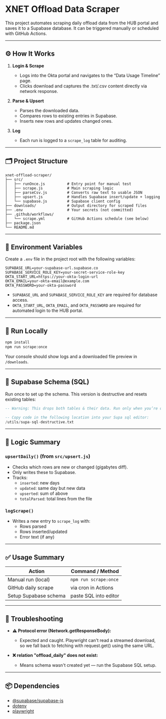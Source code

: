 # XNET Offload Data Scraper

This project automates scraping daily offload data from the HUB portal and saves it to a Supabase database. It can be triggered manually or scheduled with GitHub Actions.

---

## ⚙️ How It Works

1. **Login & Scrape**
   - Logs into the Okta portal and navigates to the “Data Usage Timeline” page.
   - Clicks download and captures the .txt/.csv content directly via network response.

2. **Parse & Upsert**
   - Parses the downloaded data.
   - Compares rows to existing entries in Supabase.
   - Inserts new rows and updates changed ones.

3. **Log**
   - Each run is logged to a `scrape_log` table for auditing.

---

## 🗂️ Project Structure

```
xnet-offload-scraper/
├── src/
│   ├── runOnce.js          # Entry point for manual test
│   ├── scrape.js           # Main scraping logic
│   ├── parseCsv.js         # Converts raw text to usable JSON
│   ├── upsert.js           # Handles Supabase insert/update + logging
│   └── supabase.js         # Supabase client config
├── downloads/              # Output directory for scraped files
├── .env                    # Your secrets (not committed)
├── .github/workflows/
│   └── scrape.yml          # GitHub Actions schedule (see below)
├── package.json
└── README.md
```

---

## 🔐 Environment Variables

Create a `.env` file in the project root with the following variables:

```
SUPABASE_URL=your-supabase-url.supabase.co
SUPABASE_SERVICE_ROLE_KEY=your-secret-service-role-key
OKTA_START_URL=https://your-okta-login-url
OKTA_EMAIL=your-okta-email@example.com
OKTA_PASSWORD=your-okta-password
```

- `SUPABASE_URL` and `SUPABASE_SERVICE_ROLE_KEY` are required for database access.
- `OKTA_START_URL`, `OKTA_EMAIL`, and `OKTA_PASSWORD` are required for automated login to the HUB portal.

---

## 🧪 Run Locally

```bash
npm install
npm run scrape:once
```

Your console should show logs and a downloaded file preview in `/downloads`.

---

## 🧾 Supabase Schema (SQL)

Run once to set up the schema. This version is destructive and resets existing tables:

```sql
-- Warning: This drops both tables & their data. Run only when you’re ok starting fresh.

-- Copy code in the following location into your Supa sql editor:
/utils/supa-sql-destructive.txt

```

---

## 🧠 Logic Summary

### `upsertDaily()` (from `src/upsert.js`)
- Checks which rows are new or changed (gigabytes diff).
- Only writes these to Supabase.
- Tracks:
  - `inserted`: new days
  - `updated`: same day but new data
  - `upserted`: sum of above
  - `totalParsed`: total lines from the file

### `logScrape()`
- Writes a new entry to `scrape_log` with:
  - Rows parsed
  - Rows inserted/updated
  - Error text (if any)

---

## ✅ Usage Summary

| Action                | Command / Method         |
|-----------------------|-------------------------|
| Manual run (local)    | `npm run scrape:once`   |
| GitHub daily scrape   | via cron in Actions     |
| Setup Supabase schema | paste SQL into editor   |

---

## 💬 Troubleshooting

- **⚠️ Protocol error (Network.getResponseBody):**
  - Expected and caught. Playwright can't read a streamed download, so we fall back to fetching with request.get() using the same URL.

- **❌ relation "offload_daily" does not exist:**
  - Means schema wasn't created yet — run the Supabase SQL setup.

---

## 📦 Dependencies

- [@supabase/supabase-js](https://github.com/supabase/supabase-js)
- [dotenv](https://github.com/motdotla/dotenv)
- [playwright](https://github.com/microsoft/playwright)